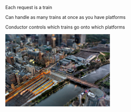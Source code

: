 Each request is a train

Can handle as many trains at once as you have platforms

Conductor controls which trains go onto which platforms

<div class="center">
<img src="images/flinders_above.jpg" style="max-width: 65%; width: 65%;"/>
</div>
